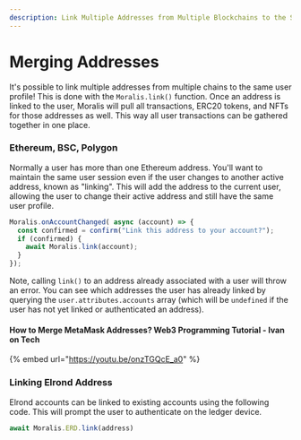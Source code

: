 ```yaml
---
description: Link Multiple Addresses from Multiple Blockchains to the Same User Profile.
---
```


# Merging Addresses

It's possible to link multiple addresses from multiple chains to the same user profile! This is done with the `Moralis.link()` function. Once an address is linked to the user, Moralis will pull all transactions, ERC20 tokens, and NFTs for those addresses as well. This way all user transactions can be gathered together in one place.

### Ethereum, BSC, Polygon

Normally a user has more than one Ethereum address. You'll want to maintain the same user session even if the user changes to another active address, known as "linking". This will add the address to the current user, allowing the user to change their active address and still have the same user profile.

```javascript
Moralis.onAccountChanged( async (account) => {
  const confirmed = confirm("Link this address to your account?");
  if (confirmed) {
    await Moralis.link(account);
  }
});
```

Note, calling `link()` to an address already associated with a user will throw an error. You can see which addresses the user has already linked by querying the `user.attributes.accounts` array (which will be `undefined` if the user has not yet linked or authenticated an address).

#### How to Merge MetaMask Addresses? Web3 Programming Tutorial - Ivan on Tech

{% embed url="https://youtu.be/onzTGQcE_a0" %}

### Linking Elrond Address

Elrond accounts can be linked to existing accounts using the following code. This will prompt the user to authenticate on the ledger device.

```javascript
await Moralis.ERD.link(address)
```
